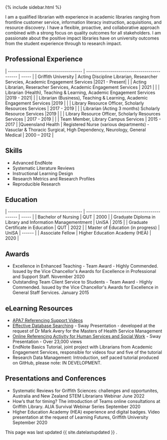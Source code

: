
{% include sidebar.html %}

I am a qualified librarian with experience in academic libraries ranging from frontline customer service, information literacy instruction, acquisitions, and resource discovery. I have a flexible, proactive, and collaborative approach combined with a strong focus on quality outcomes for all stakeholders.
I am passionate about the positive impact libraries have on university outcomes from the student experience through to research impact. 


## Professional Experience

| ------------------------------------- | ------------------------------------------- | ----- |
| Griffith University      | Acting Discipline Librarian, Researcher Servcies, Academic Engagement Services        |2021 - Present|
|  | Acting Librarian, Reseracher Services, Academic Engagement Services | 2021 |
|  | Librarian (Health), Teaching & Learning, Academic Engagement Services |2019 - 2021|
|  | Librarian (Business), Teaching & Learning, Academic Engagement Services |2019 |
|  | Library Resource Officer, Scholarly Resources Services  | 2017 - 2019 |
|  | Librarian (Acting 3 months) Scholarly Resource Services  |2019 |
|  | Library Resource Officer, Scholarly Resources Services  | 2017 - 2019 |
|  | Team Member, Library Campus Services | 2015 - 2017 |
|Queensland Health | Registered Nurse (various departments) - Vasuclar & Thoracic Surgical, High Dependency, Neurology, General Medical | 2000 – 2012  |


## Skills
- Advanced EndNote
- Systematic Literature Reviews
- Instructional Learning Design
- Research Metrics and Research Profiles
- Reproducible Research

## Education

| ------------------------------------- | ------------------------------------------- | ----- |
| Bachelor of Nursing | QUT          | 2000 |
| Graduate Diploma in Library and Information Managementment | UniSA |  2015 |
| Graduate Certificate in Education | QUT  | 2022 |
| Master of Education (in progress) | UniSA | ------  |
| Associate Fellow | Higher Education Academy (HEA) | 2020  |


## Awards
- Excellence in Enhanced Teaching - Team Award - Highly Commended. Issued by the Vice Chancellor's Awards for Excellence in Professional and Support Staff. November 2020
- Outstanding Team Client Service to Students - Team Award - Highly Commended. Issued by the Vice Chancellor's Awards for Excellence in General Staff Services. January 2015



## eLearning Resources
- [APA7 Referencing Support Videos](https://www.griffith.edu.au/library/study/referencing/apa-7) 
- [Effective Database Searching](https://sway.office.com/PDOD6ED0AB6GJdb8?ref=Link) - Sway Presentation - developed at the request of Dr Mark Avery for the Masters of Health Service Management
- [Online Referencing Activity for Human Services and Social Work](https://sway.office.com/XvZ8CDHyYaY3UfWX?ref=Link) - Sway Presentation - Over 23,000 views
- EndNote Basics Tutorial, joint project with Librarians from Academic Engagement Services, responsible for videos four and five of the tutorial
- Research Data Management: Introduction, self paced tutorial produced on GitHub, please note: IN DEVELOPMENT.


## Presentations and Conferences
- Systematic Reviews for Griffith Sciences: challenges and opportunites, Australia and New Zealand STEM Librarians Webinar June 2022
- How’s that for timing? The introduction of Teams online consultations at Griffith Library. ALIA Survival Webinar Series September 2020 
- Higher Education Academy (HEA) experience and digital badges. Video presentation at the request of Learning Futures, Griffith University September 2020

This page was last updated {{ site.datelastupdated }} .

